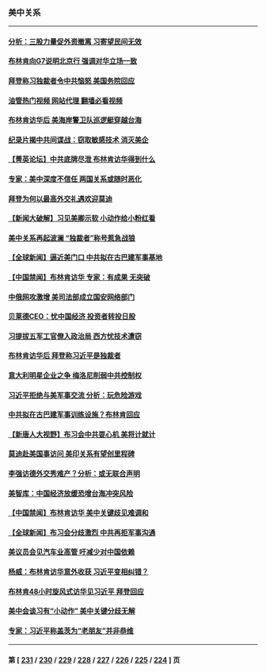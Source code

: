 ### 美中关系
---
#### [分析：三股力量促外资撤离 习寄望民间无效](../../pages/nf1412576/n14020052.md?06221645) 
#### [布林肯向G7说明北京行 强调对华立场一致](../../pages/nf1412576/n14020782.md?06221645) 
#### [拜登称习独裁者令中共恼怒 美国务院回应](../../pages/nf1412576/n14020722.md?06221645) 
#### [油管热门视频 网站代理 翻墙必看视频](http://138.2.39.72:81/youtube.html?epic-marker?06221645)
#### [布林肯访华后 美海岸警卫队巡逻艇穿越台海](../../pages/nf1412576/n14020701.md?06221645) 
#### [纪录片揭中共间谍战：窃取敏感技术 消灭美企](../../pages/nf1412576/n14020544.md?06221645) 
#### [【菁英论坛】中共底牌尽泄 布林肯访华得到什么](../../pages/nf1412576/n14020572.md?06221645) 
#### [专家：美中深度不信任 两国关系或随时恶化](../../pages/nf1412576/n14020592.md?06221645) 
#### [拜登为何以最高外交礼遇欢迎莫迪](../../pages/nf1412576/n14020535.md?06221645) 
#### [【新闻大破解】习见美卿示软 小动作给小粉红看](../../pages/nf1412576/n14020368.md?06221645) 
#### [美中关系再起波澜 “独裁者”称号惹急战狼](../../pages/nf1412576/n14020509.md?06221645) 
#### [【全球新闻】逼近美门口 中共拟在古巴建军事基地](../../pages/nf1412576/n14020188.md?06221645) 
#### [【中国禁闻】布林肯访华 专家：有成果 无突破](../../pages/nf1412576/n14019778.md?06221645) 
#### [中俄网攻激增 美司法部成立国安网络部门](../../pages/nf1412576/n14020109.md?06221645) 
#### [贝莱德CEO：忧中国经济 投资者转投日股](../../pages/nf1412576/n14019859.md?06221645) 
#### [习提拔五军工官僚入政治局 西方忧技术遭窃](../../pages/nf1412576/n14019205.md?06221645) 
#### [布林肯访华后 拜登称习近平是独裁者](../../pages/nf1412576/n14019940.md?06221645) 
#### [意大利明星企业之争 梅洛尼削弱中共控制权](../../pages/nf1412576/n14019824.md?06221645) 
#### [习近平拒绝与美军事交流 分析：玩危险游戏](../../pages/nf1412576/n14019709.md?06221645) 
#### [中共拟在古巴建军事训练设施？布林肯回应](../../pages/nf1412576/n14019773.md?06221645) 
#### [【新唐人大视野】布习会中共耍心机 美将计就计](../../pages/nf1412576/n14019749.md?06221645) 
#### [莫迪赴美国事访问 美印关系有望创里程碑](../../pages/nf1412576/n14019738.md?06221645) 
#### [李强访德外交秀难产？分析：或无联合声明](../../pages/nf1412576/n14019652.md?06221645) 
#### [美智库：中国经济放缓恐增台海冲突风险](../../pages/nf1412576/n14019550.md?06221645) 
#### [【中国禁闻】布林肯访华 美中关键歧见难调和](../../pages/nf1412576/n14019181.md?06221645) 
#### [【全球新闻】布习会分歧激烈 中共再拒军事沟通](../../pages/nf1412576/n14019470.md?06221645) 
#### [美议员会见汽车业高管 吁减少对中国依赖](../../pages/nf1412576/n14019435.md?06221645) 
#### [杨威：布林肯访华意外收获 习近平变相纠错？](../../pages/nf1412576/n14019311.md?06221645) 
#### [布林肯48小时旋风式访华见习近平 拜登回应](../../pages/nf1412576/n14019183.md?06221645) 
#### [美中会谈习有“小动作” 美中关键分歧无解](../../pages/nf1412576/n14019173.md?06221645) 
#### [专家：习近平称盖茨为“老朋友”并非恭维](../../pages/nf1412576/n14019229.md?06221645) 

---
#### 第 [ [231](./231.md?06221645) / [230](./230.md?06221645) / [229](./229.md?06221645) / [228](./228.md?06221645) / [227](./227.md?06221645) / [226](./226.md?06221645) / [225](./225.md?06221645) / [224](./224.md?06221645) ] 页
